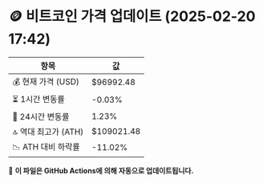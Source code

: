# 🪙 비트코인 가격 업데이트 (2025-02-20 17:42)

| 항목                | 값 |
|--------------------|----------------|
| 💰 현재 가격 (USD) | $96992.48 |
| ⏳ 1시간 변동률    | -0.03% |
| 📆 24시간 변동률   | 1.23% |
| 🔝 역대 최고가 (ATH) | $109021.48 |
| 📉 ATH 대비 하락률 | -11.02% |

🔄 **이 파일은 GitHub Actions에 의해 자동으로 업데이트됩니다.**
